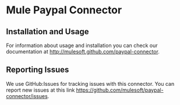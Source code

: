 Mule Paypal Connector
=========================




Installation and Usage
----------------------

For information about usage and installation you can check our documentation at http://mulesoft.github.com/paypal-connector.

Reporting Issues
----------------

We use GitHub:Issues for tracking issues with this connector. You can report new issues at this link https://github.com/mulesoft/paypal-connector/issues.
